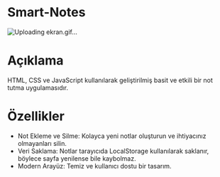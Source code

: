 # Smart-Notes
![Uploading ekran.gif…]()

# Açıklama
HTML, CSS ve JavaScript kullanılarak geliştirilmiş basit ve etkili bir not tutma uygulamasıdır. 

# Özellikler
- Not Ekleme ve Silme: Kolayca yeni notlar oluşturun ve ihtiyacınız olmayanları silin.
- Veri Saklama: Notlar tarayıcıda LocalStorage kullanılarak saklanır, böylece sayfa yenilense bile kaybolmaz.
- Modern Arayüz: Temiz ve kullanıcı dostu bir tasarım.
